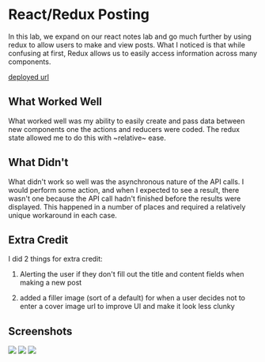 # React/Redux Posting

In this lab, we expand on our react notes lab and go much further by using redux to allow users to make and view posts. What I noticed is that while confusing at first, Redux allows us to easily access information across many components.

[deployed url](https://redux-notes.netlify.app/)

## What Worked Well

What worked well was my ability to easily create and pass data between new components one the actions and reducers were coded. The redux state allowed me to do this with ~relative~ ease.

## What Didn't

What didn't work so well was the asynchronous nature of the API calls. I would perform some action, and when I expected to see a result, there wasn't one because the API call hadn't finished before the results were displayed. This happened in a number of places and required a relatively unique workaround in each case.

## Extra Credit

I did 2 things for extra credit:

1) Alerting the user if they don't fill out the title and content fields when making a new post

2) added a filler image (sort of a default) for when a user decides not to enter a cover image url to improve UI and make it look less clunky

## Screenshots

![](sc1.png)
![](sc2.png)
![](sc3.png)
